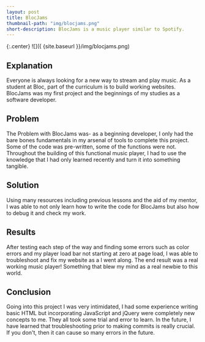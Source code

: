 ```yaml
---
layout: post
title: BlocJams
thumbnail-path: "img/blocjams.png"
short-description: BlocJams is a music player similar to Spotify.
---
```


{:.center}
![]({ {site.baseurl }}/img/blocjams.png)

## Explanation
Everyone is always looking for a new way to stream and play music. As a student at Bloc, part of the curriculum is to build working websites. BlocJams was my first project and the beginnings of my studies as a software developer.

## Problem
The Problem with BlocJams was- as a beginning developer, I only had the bare bones fundamentals in my arsenal of tools to complete this project. Some of the code was pre-written, some of the functions were not. Throughout the building of this functional music player, I had to use the knowledge that I had only learned recently and turn it into something tangible.

## Solution
Using many resources including previous lessons and the aid of my mentor, I was able to not only learn how to write the code for BlocJams but also how to debug it and check my work.

## Results
After testing each step of the way and finding some errors such as color errors and my player load bar not starting at zero at page load, I was able to troubleshoot and fix my website as a I went along. The end result was a real working music player! Something that blew my mind as a real newbie to this world.

## Conclusion
Going into this project I was very intimidated, I had some experience writing basic HTML but incorporating JavaScript and jQuery were completely new concepts to me. They all took some trial and error to learn. In the future, I have learned that troubleshooting prior to making commits is really crucial. If you don't, then it can cause so many errors in the future. 
